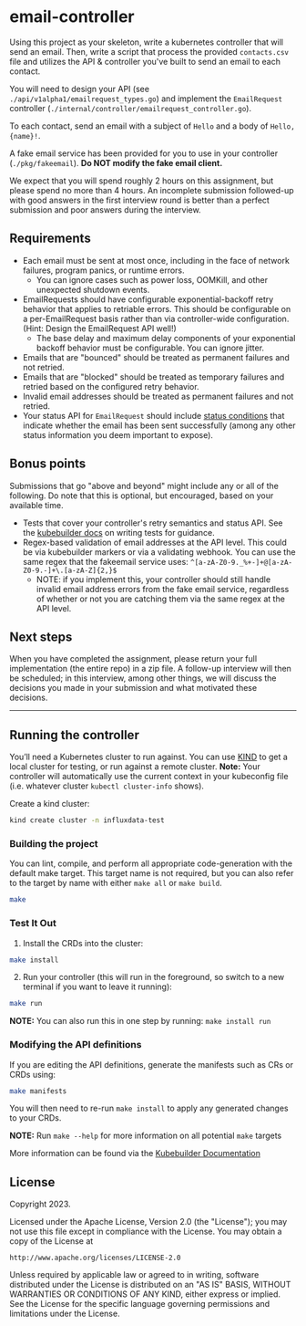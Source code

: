 # email-controller

Using this project as your skeleton, write a kubernetes controller that will send an email. Then, write a script that process the provided `contacts.csv` file and utilizes the API & controller you've built to send an email to each contact.

You will need to design your API (see `./api/v1alpha1/emailrequest_types.go`) and implement the `EmailRequest` controller (`./internal/controller/emailrequest_controller.go`). 

To each contact, send an email with a subject of `Hello` and a body of `Hello, {name}!`. 

A fake email service has been provided for you to use in your controller (`./pkg/fakeemail`). **Do NOT modify the fake email client.**

We expect that you will spend roughly 2 hours on this assignment, but please spend no more than 4 hours. An incomplete submission followed-up with good answers in the first interview round is better than a perfect submission and poor answers during the interview.

## Requirements
- Each email must be sent at most once, including in the face of network failures, program panics, or runtime errors.
  - You can ignore cases such as power loss, OOMKill, and other unexpected shutdown events.
- EmailRequests should have configurable exponential-backoff retry behavior that applies to retriable errors. This should be configurable on a per-EmailRequest basis rather than via controller-wide configuration. (Hint: Design the EmailRequest API well!)
  - The base delay and maximum delay components of your exponential backoff behavior must be configurable. You can ignore jitter.
- Emails that are "bounced" should be treated as permanent failures and not retried.
- Emails that are "blocked" should be treated as temporary failures and retried based on the configured retry behavior.
- Invalid email addresses should be treated as permanent failures and not retried.
- Your status API for `EmailRequest` should include [status conditions](https://pkg.go.dev/k8s.io/apimachinery/pkg/apis/meta/v1#Condition) that indicate whether the email has been sent successfully (among any other status information you deem important to expose).

## Bonus points

Submissions that go "above and beyond" might include any or all of the following. Do note that this is optional, but encouraged, based on your available time.
- Tests that cover your controller's retry semantics and status API. See the [kubebuilder docs](https://book.kubebuilder.io/cronjob-tutorial/writing-tests) on writing tests for guidance.
- Regex-based validation of email addresses at the API level. This could be via kubebuilder markers or via a validating webhook. You can use the same regex that the fakeemail service uses: `^[a-zA-Z0-9._%+-]+@[a-zA-Z0-9.-]+\.[a-zA-Z]{2,}$`
  - NOTE: if you implement this, your controller should still handle invalid email address errors from the fake email service, regardless of whether or not you are catching them via the same regex at the API level.


## Next steps

When you have completed the assignment, please return your full implementation (the entire repo) in a zip file. A follow-up interview will then be scheduled; in this interview, among other things, we will discuss the decisions you made in your submission and what motivated these decisions.


--------------------


## Running the controller 
You’ll need a Kubernetes cluster to run against. You can use [KIND](https://sigs.k8s.io/kind) to get a local cluster for testing, or run against a remote cluster.
**Note:** Your controller will automatically use the current context in your kubeconfig file (i.e. whatever cluster `kubectl cluster-info` shows).

Create a kind cluster:
```sh
kind create cluster -n influxdata-test
```

### Building the project
You can lint, compile, and perform all appropriate code-generation with the default make target. This target name is not required, but you can also refer to the target
by name with either `make all` or `make build`.

```sh
make 
```

### Test It Out
1. Install the CRDs into the cluster:

```sh
make install
```

2. Run your controller (this will run in the foreground, so switch to a new terminal if you want to leave it running):

```sh
make run
```

**NOTE:** You can also run this in one step by running: `make install run`

### Modifying the API definitions
If you are editing the API definitions, generate the manifests such as CRs or CRDs using:

```sh
make manifests
```

You will then need to re-run `make install` to apply any generated changes to your CRDs.

**NOTE:** Run `make --help` for more information on all potential `make` targets

More information can be found via the [Kubebuilder Documentation](https://book.kubebuilder.io/introduction.html)

## License

Copyright 2023.

Licensed under the Apache License, Version 2.0 (the "License");
you may not use this file except in compliance with the License.
You may obtain a copy of the License at

    http://www.apache.org/licenses/LICENSE-2.0

Unless required by applicable law or agreed to in writing, software
distributed under the License is distributed on an "AS IS" BASIS,
WITHOUT WARRANTIES OR CONDITIONS OF ANY KIND, either express or implied.
See the License for the specific language governing permissions and
limitations under the License.

